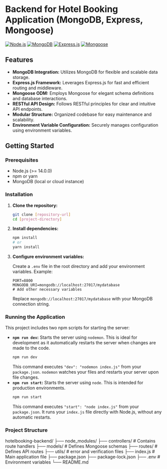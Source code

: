 # Backend for Hotel Booking Application (MongoDB, Express, Mongoose)

[![Node.js](https://img.shields.io/badge/node-%3E%3D14.0.0-green.svg)](https://nodejs.org/)
[![MongoDB](https://img.shields.io/badge/MongoDB-4EA94B?style=for-the-badge&logo=mongodb&logoColor=white)](https://www.mongodb.com/)
[![Express.js](https://img.shields.io/badge/express.js-%23404d59.svg?style=for-the-badge&logo=express&logoColor=%2361DAFB)](https://expressjs.com/)
[![Mongoose](https://img.shields.io/badge/Mongoose-880000?style=for-the-badge&logo=mongoose&logoColor=white)](https://mongoosejs.com/)


## Features

-   **MongoDB Integration:** Utilizes MongoDB for flexible and scalable data storage.
-   **Express.js Framework:** Leverages Express.js for fast and efficient routing and middleware.
-   **Mongoose ODM:** Employs Mongoose for elegant schema definitions and database interactions.
-   **RESTful API Design:** Follows RESTful principles for clear and intuitive API endpoints.
-   **Modular Structure:** Organized codebase for easy maintenance and scalability.
-   **Environment Variable Configuration:** Securely manages configuration using environment variables.

## Getting Started

### Prerequisites

-   Node.js (>= 14.0.0)
-   npm or yarn
-   MongoDB (local or cloud instance)

### Installation

1.  **Clone the repository:**

    ```bash
    git clone [repository-url]
    cd [project-directory]
    ```

2.  **Install dependencies:**

    ```bash
    npm install
    # or
    yarn install
    ```

3.  **Configure environment variables:**

    Create a `.env` file in the root directory and add your environment variables. Example:

    ```
    PORT=8800
    MONGODB_URI=mongodb://localhost:27017/mydatabase
    # Add other necessary variables
    ```

    Replace `mongodb://localhost:27017/mydatabase` with your MongoDB connection string.

### Running the Application

This project includes two npm scripts for starting the server:

-   **`npm run dev`:** Starts the server using `nodemon`. This is ideal for development as it automatically restarts the server when changes are made to the code.
    ```bash
    npm run dev
    ```
    This command executes `"dev": "nodemon index.js"` from your `package.json`. `nodemon` watches your files and restarts your server upon file changes.
-   **`npm run start`:** Starts the server using `node`. This is intended for production environments.
    ```bash
    npm run start
    ```
    This command executes `"start": "node index.js"` from your `package.json`. It runs your `index.js` file directly with Node.js, without any automatic restarts.

### Project Structure

hotelbooking-backend/
├── node_modules/
├── controllers/       # Contains route handlers
├── models/            # Defines Mongoose schemas
├── routes/            # Defines API routes
├── utils/             # error and verification files
├── index.js           # Main application file
├── package.json
├── package-lock.json
├── .env               # Environment variables
└── README.md
